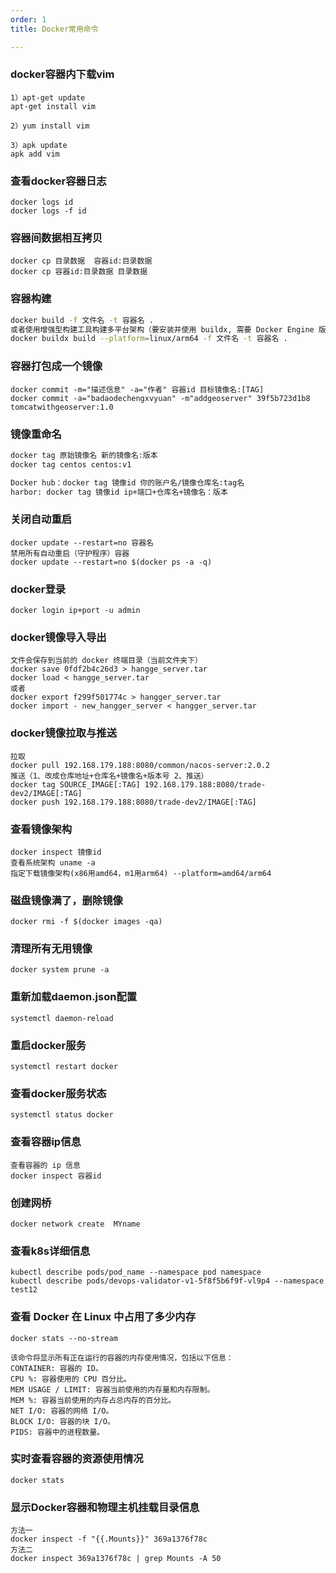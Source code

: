 ```yaml
---
order: 1
title: Docker常用命令

---
```

### docker容器内下载vim

```shell
1）apt-get update 
apt-get install vim

2）yum install vim

3）apk update
apk add vim
```

### 查看docker容器日志

```shell
docker logs id
docker logs -f id
```

### 容器间数据相互拷贝

```shell
docker cp 目录数据  容器id:目录数据
docker cp 容器id:目录数据	目录数据
```

### 容器构建

```bash
docker build -f 文件名 -t 容器名 .
或者使用增强型构建工具构建多平台架构（要安装并使用 buildx, 需要 Docker Engine 版本号大于等于 19.03）
docker buildx build --platform=linux/arm64 -f 文件名 -t 容器名 .
```

### 容器打包成一个镜像

```shell
docker commit -m="描述信息" -a="作者" 容器id 目标镜像名:[TAG]
docker commit -a="badaodechengxvyuan" -m"addgeoserver" 39f5b723d1b8 tomcatwithgeoserver:1.0
```

### 镜像重命名

```bash
docker tag 原始镜像名 新的镜像名:版本
docker tag centos centos:v1

Docker hub：docker tag 镜像id 你的账户名/镜像仓库名:tag名
harbor: docker tag 镜像id ip+端口+仓库名+镜像名：版本
```

### 关闭自动重启

```shell
docker update --restart=no 容器名
禁用所有自动重启（守护程序）容器
docker update --restart=no $(docker ps -a -q)
```

### docker登录

```shell
docker login ip+port -u admin
```

### docker镜像导入导出

```shell
文件会保存到当前的 docker 终端目录（当前文件夹下）
docker save 0fdf2b4c26d3 > hangge_server.tar
docker load < hangge_server.tar
或者
docker export f299f501774c > hangger_server.tar
docker import - new_hangger_server < hangger_server.tar
```

### docker镜像拉取与推送

```shell
拉取
docker pull 192.168.179.188:8080/common/nacos-server:2.0.2
推送（1、改成仓库地址+仓库名+镜像名+版本号 2、推送）
docker tag SOURCE_IMAGE[:TAG] 192.168.179.188:8080/trade-dev2/IMAGE[:TAG]
docker push 192.168.179.188:8080/trade-dev2/IMAGE[:TAG]
```

### 查看镜像架构

```
docker inspect 镜像id
查看系统架构 uname -a
指定下载镜像架构(x86用amd64，m1用arm64) --platform=amd64/arm64
```

### 磁盘镜像满了，删除镜像

```
docker rmi -f $(docker images -qa)
```

### 清理所有无用镜像	

```
docker system prune -a
```

### 重新加载daemon.json配置

```shell
systemctl daemon-reload
```

### 重启docker服务 

```shell
systemctl restart docker
```

### 查看docker服务状态 

```shell
systemctl status docker
```

### 查看容器ip信息

```shell
查看容器的 ip 信息
docker inspect 容器id	
```

### 创建网桥

```shell
docker network create  MYname
```

### 查看k8s详细信息

```shell
kubectl describe pods/pod_name --namespace pod namespace
kubectl describe pods/devops-validator-v1-5f8f5b6f9f-vl9p4 --namespace test12
```

### 查看 Docker 在 Linux 中占用了多少内存

```shell
docker stats --no-stream

该命令将显示所有正在运行的容器的内存使用情况，包括以下信息：
CONTAINER: 容器的 ID。
CPU %: 容器使用的 CPU 百分比。
MEM USAGE / LIMIT: 容器当前使用的内存量和内存限制。
MEM %: 容器当前使用的内存占总内存的百分比。
NET I/O: 容器的网络 I/O。
BLOCK I/O: 容器的块 I/O。
PIDS: 容器中的进程数量。
```

### 实时查看容器的资源使用情况

```shell
docker stats
```

### 显示Docker容器和物理主机挂载目录信息

```shell
方法一
docker inspect -f "{{.Mounts}}" 369a1376f78c
方法二
docker inspect 369a1376f78c | grep Mounts -A 50
```


